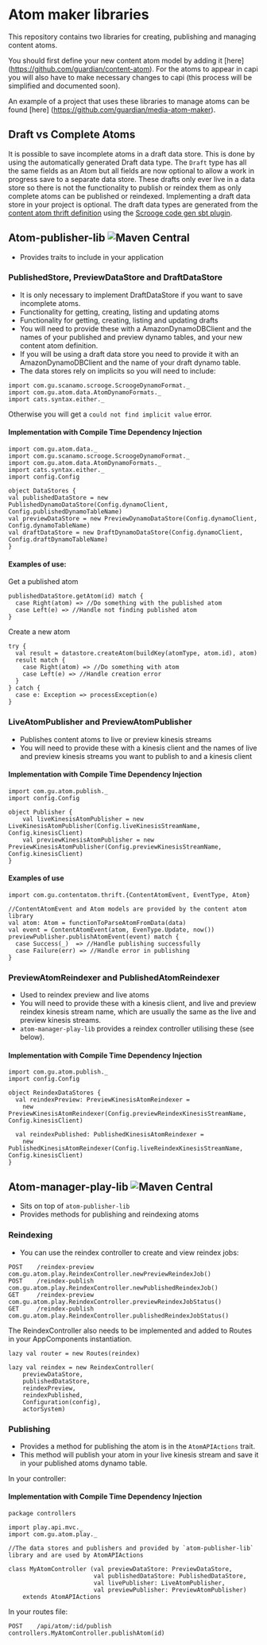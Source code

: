 # Atom maker libraries

This repository contains two libraries for creating, publishing and managing content atoms.

You should first define your new content atom model by adding it [here] (https://github.com/guardian/content-atom).
For the atoms to appear in capi you will also have to make necessary changes to capi (this process will be simplified and documented soon).

An example of a project that uses these libraries to manage atoms can be found [here] (https://github.com/guardian/media-atom-maker).

## Draft vs Complete Atoms
It is possible to save incomplete atoms in a draft data store. This is done by using the automatically generated Draft data type.
The `Draft` type has all the same fields as an Atom but all fields are now optional to allow a work in progress save to a separate data store. 
These drafts only ever live in a data store so there is not the functionality to publish or reindex them as only complete atoms can
be published or reindexed. Implementing a draft data store in your project is optional. The draft data types are generated from the [content atom thrift
definition](https://github.com/guardian/content-atom) using the [Scrooge code gen sbt plugin](https://github.com/guardian/scrooge-code-gen-sbt-plugin).

## Atom-publisher-lib ![Maven Central](https://maven-badges.herokuapp.com/maven-central/com.gu/atom-publisher-lib_2.11/badge.svg)
- Provides traits to include in your application

### PublishedStore, PreviewDataStore and DraftDataStore
- It is only necessary to implement DraftDataStore if you want to save incomplete atoms.
- Functionality for getting, creating, listing and updating atoms
- Functionality for getting, creating, listing and updating drafts
- You will need to provide these with a AmazonDynamoDBClient and the names of your published and preview
dynamo tables, and your new content atom definition.
- If you will be using a draft data store you need to provide it with an AmazonDynamoDBClient and the name
 of your draft dynamo table.
- The data stores rely on implicits so you will need to include:
```
import com.gu.scanamo.scrooge.ScroogeDynamoFormat._
import com.gu.atom.data.AtomDynamoFormats._
import cats.syntax.either._
```
Otherwise you will get a `could not find implicit value` error.

#### Implementation with Compile Time Dependency Injection
```
import com.gu.atom.data._
import com.gu.scanamo.scrooge.ScroogeDynamoFormat._
import com.gu.atom.data.AtomDynamoFormats._
import cats.syntax.either._
import config.Config

object DataStores {
val publishedDataStore = new PublishedDynamoDataStore(Config.dynamoClient, Config.publishedDynamoTableName)
val previewDataStore = new PreviewDynamoDataStore(Config.dynamoClient, Config.dynamoTableName)
val draftDataStore = new DraftDynamoDataStore(Config.dynamoClient, Config.draftDynamoTableName)
}
```


#### Examples of use:

Get a published atom
```
publishedDataStore.getAtom(id) match {
  case Right(atom) => //Do something with the published atom
  case Left(e) => //Handle not finding published atom
}
```

Create a new atom
```
try {
  val result = datastore.createAtom(buildKey(atomType, atom.id), atom)
  result match {
    case Right(atom) => //Do something with atom
    case Left(e) => //Handle creation error
  }
} catch {
  case e: Exception => processException(e)
}

```

### LiveAtomPublisher and PreviewAtomPublisher
- Publishes content atoms to live or preview kinesis streams
- You will need to provide these with a kinesis client and the names of live and preview kinesis streams
you want to publish to and a kinesis client

#### Implementation with Compile Time Dependency Injection
```
import com.gu.atom.publish._
import config.Config

object Publisher {
    val liveKinesisAtomPublisher = new LiveKinesisAtomPublisher(Config.liveKinesisStreamName, Config.kinesisClient)
    val previewKinesisAtomPublisher = new PreviewKinesisAtomPublisher(Config.previewKinesisStreamName, Config.kinesisClient)
}
```

#### Examples of use
```
import com.gu.contentatom.thrift.{ContentAtomEvent, EventType, Atom}

//ContentAtomEvent and Atom models are provided by the content atom library
val atom: Atom = functionToParseAtomFromData(data)
val event = ContentAtomEvent(atom, EvenType.Update, now())
previewPublisher.publishAtomEvent(event) match {
  case Success(_)  => //Handle publishing successfully
  case Failure(err) => //Handle error in publishing
}
```


### PreviewAtomReindexer and PublishedAtomReindexer
- Used to reindex preview and live atoms
- You will need to provide these with a kinesis client, and live and preview reindex kinesis stream name, which are usually
the same as the live and preview kinesis streams.
- `atom-manager-play-lib` provides a reindex controller utilising these (see below).

#### Implementation with Compile Time Dependency Injection
```
import com.gu.atom.publish._
import config.Config

object ReindexDataStores {
  val reindexPreview: PreviewKinesisAtomReindexer =
    new PreviewKinesisAtomReindexer(Config.previewReindexKinesisStreamName, Config.kinesisClient)

  val reindexPublished: PublishedKinesisAtomReindexer =
    new PublishedKinesisAtomReindexer(Config.liveReindexKinesisStreamName, Config.kinesisClient)
}

```

## Atom-manager-play-lib ![Maven Central](https://maven-badges.herokuapp.com/maven-central/com.gu/atom-manager-play_2.11/badge.svg)
- Sits on top of `atom-publisher-lib`
- Provides methods for publishing and reindexing atoms

### Reindexing
- You can use the reindex controller to create and view reindex jobs:

```
POST    /reindex-preview                com.gu.atom.play.ReindexController.newPreviewReindexJob()
POST    /reindex-publish                com.gu.atom.play.ReindexController.newPublishedReindexJob()
GET     /reindex-preview                com.gu.atom.play.ReindexController.previewReindexJobStatus()
GET     /reindex-publish                com.gu.atom.play.ReindexController.publishedReindexJobStatus()
```
The ReindexController also needs to be implemented and added to Routes in your AppComponents instantiation.
```
lazy val router = new Routes(reindex)

lazy val reindex = new ReindexController(
    previewDataStore,
    publishedDataStore,
    reindexPreview,
    reindexPublished,
    Configuration(config),
    actorSystem)
```

### Publishing
- Provides a method for publishing the atom is in the `AtomAPIActions` trait.
- This method will publish your atom in your live kinesis stream and save it in your
published atoms dynamo table.

In your controller:

#### Implementation with Compile Time Dependency Injection
```
package controllers

import play.api.mvc._
import com.gu.atom.play._

//The data stores and publishers and provided by `atom-publisher-lib` library and are used by AtomAPIActions

class MyAtomController (val previewDataStore: PreviewDataStore,
                        val publishedDataStore: PublishedDataStore,
                        val livePublisher: LiveAtomPublisher,
                        val previewPublisher: PreviewAtomPublisher)
    extends AtomAPIActions
```

In your routes file:
```
POST    /api/atom/:id/publish           controllers.MyAtomController.publishAtom(id)
```

